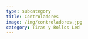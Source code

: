 ```yaml
---
type: subcategory
title: Controladores
image: /img/controladores.jpg
category: Tiras y Rollos Led
---
```


